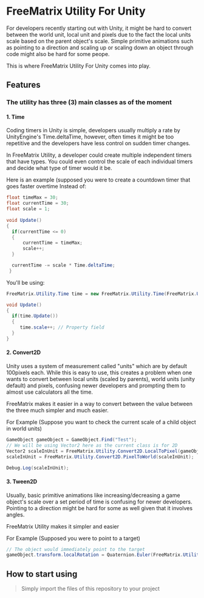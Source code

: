 # FreeMatrix Utility For Unity

For developers recently starting out with Unity, it might be hard to convert between the world unit, local unit and pixels due to the fact the local units scale based on the parent object's scale. Simple primitive animations such as pointing to a direction and scaling up or scaling down an object through code might also be hard for some peope. 

This is where FreeMatrix Utility For Unity comes into play. 

## Features

### The utility has three (3) main classes as of the moment 
#### 1. Time
Coding timers in Unity is simple, developers usually multiply a rate by UnityEngine's Time.deltaTime, however, often times it might be too repetitive and the developers have less control on sudden timer changes.

In FreeMatrix Utility, a developer could create multiple independent timers that have types. You could even control the scale of each individual timers and decide what type of timer would it be. 

Here is an example (supposed you were to create a countdown timer that goes faster overtime
Instead of: 
```C#
float timeMax = 30;
float currentTime = 30;
float scale = 1;
 
void Update()
{
  if(currentTime <= 0)
  {
      currentTime = timeMax;
      scale++;
  }

  currentTime -= scale * Time.deltaTime;
 }
```

You'll be using: 
```C#
FreeMatrix.Utility.Time time = new FreeMatrix.Utility.Time(FreeMatrix.Utility.Time.TYPE.COUNTDOWN, 30, 1);

void Update()
{ 
  if(time.Update())
  {
     time.scale++; // Property field
  }
}
```

#### 2. Convert2D
Unity uses a system of measurement called "units" which are by default 100pixels each. While this is easy to use, this creates a problem when one wants to convert between local units (scaled by parents), world units (unity default) and pixels, confusing newer developers and prompting them to almost use calculators all the time. 

FreeMatrix makes it easier in a way to convert between the value between the three much simpler and much easier. 

For Example (Suppose you want to check the current scale of a child object in world units)
```C#
GameObject gameObject = GameObject.Find("Test");
// We will be using Vector2 here as the current class is for 2D
Vector2 scaleInUnit = FreeMatrix.Utility.Convert2D.LocalToPixel(gameObject.transform.parent.gameObject.localScale, gameObject.transform.localScale);
scaleInUnit = FreeMatrix.Utility.Convert2D.PixelToWorld(scaleInUnit);

Debug.Log(scaleInUnit);
```

#### 3. Tween2D
Usually, basic primitive animations like increasing/decreasing a game object's scale over a set period of time is confusing for newer developers. Pointing to a direction might be hard for some as well given that it involves angles. 

FreeMatrix Utility makes it simpler and easier 

For Example (Supposed you were to point to a target)

```C#
// The object would immediately point to the target
gameObject.transform.localRotation = Quaternion.Euler(FreeMatrix.Utility.Tween2D.PointTo(destination, gameObject.transform.localPosition, gameObject.transform.localRotation));
```

## How to start using
> Simply import the files of this repository to your project
